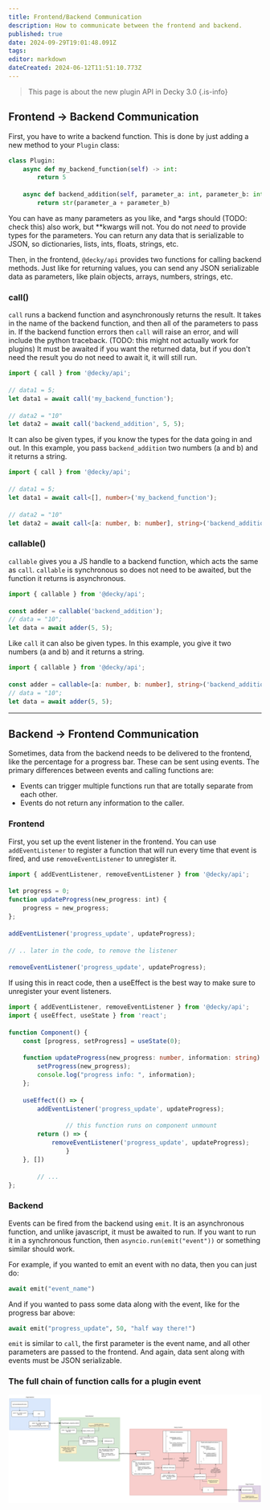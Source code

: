 ```yaml
---
title: Frontend/Backend Communication
description: How to communicate between the frontend and backend.
published: true
date: 2024-09-29T19:01:48.091Z
tags: 
editor: markdown
dateCreated: 2024-06-12T11:51:10.773Z
---
```


> This page is about the new plugin API in Decky 3.0
{.is-info}


## Frontend -> Backend Communication

First, you have to write a backend function.
This is done by just adding a new method to your `Plugin` class:
```python
class Plugin:
    async def my_backend_function(self) -> int:
        return 5

    async def backend_addition(self, parameter_a: int, parameter_b: int) -> str:
        return str(parameter_a + parameter_b)
```
You can have as many parameters as you like, and \*args should (TODO: check this) also work, but \*\*kwargs will not.
You do not *need* to provide types for the parameters.
You can return any data that is serializable to JSON, so dictionaries, lists, ints, floats, strings, etc.

Then, in the frontend, `@decky/api` provides two functions for calling backend methods. Just like for returning values, you can send any JSON serializable data as parameters, like plain objects, arrays, numbers, strings, etc.

### call()

`call` runs a backend function and asynchronously returns the result.
It takes in the name of the backend function, and then all of the parameters to pass in.
If the backend function errors then `call` will raise an error, and will include the python traceback. (TODO: this might not actually work for plugins)
It must be awaited if you want the returned data, but if you don't need the result you do not need to await it, it will still run.

```typescript
import { call } from '@decky/api';

// data1 = 5;
let data1 = await call('my_backend_function');

// data2 = "10"
let data2 = await call('backend_addition', 5, 5);

```

It can also be given types, if you know the types for the data going in and out.
In this example, you pass `backend_addition` two numbers (a and b) and it returns a string.
```typescript
import { call } from '@decky/api';

// data1 = 5;
let data1 = await call<[], number>('my_backend_function');

// data2 = "10"
let data2 = await call<[a: number, b: number], string>('backend_addition', 5, 5);
```


### callable()

`callable` gives you a JS handle to a backend function, which acts the same as `call`.
`callable` is synchronous so does not need to be awaited, but the function it returns is asynchronous.

```typescript
import { callable } from '@decky/api';

const adder = callable('backend_addition');
// data = "10";
let data = await adder(5, 5);
```

Like `call` it can also be given types.
In this example, you give it two numbers (a and b) and it returns a string.
```typescript
import { callable } from '@decky/api';

const adder = callable<[a: number, b: number], string>('backend_addition');
// data = "10";
let data = await adder(5, 5);
```

---

## Backend -> Frontend Communication

Sometimes, data from the backend needs to be delivered to the frontend, like the percentage for a progress bar.
These can be sent using events. The primary differences between events and calling functions are: 
- Events can trigger multiple functions run that are totally separate from each other.
- Events do not return any information to the caller.

### Frontend

First, you set up the event listener in the frontend. You can use `addEventListener` to register a function that will run every time that event is fired, and use `removeEventListener` to unregister it.
```typescript
import { addEventListener, removeEventListener } from '@decky/api';

let progress = 0;
function updateProgress(new_progress: int) {
    progress = new_progress;
};

addEventListener('progress_update', updateProgress);

// .. later in the code, to remove the listener

removeEventListener('progress_update', updateProgress);
```

If using this in react code, then a useEffect is the best way to make sure to unregister your event listeners.

```typescript
import { addEventListener, removeEventListener } from '@decky/api';
import { useEffect, useState } from 'react';

function Component() {
    const [progress, setProgress] = useState(0);

    function updateProgress(new_progress: number, information: string) {
        setProgress(new_progress);
        console.log("progress info: ", information);
    };

    useEffect(() => {
        addEventListener('progress_update', updateProgress);

				// this function runs on component unmount
        return () => {
            removeEventListener('progress_update', updateProgress);
				}
    }, [])

		// ...
};
```

### Backend

Events can be fired from the backend using `emit`. It is an asynchronous function, and unlike javascript, it must be awaited to run. If you want to run it in a synchronous function, then `asyncio.run(emit("event"))` or something similar should work.

For example, if you wanted to emit an event with no data, then you can just do:
```python
await emit("event_name")
```
And if you wanted to pass some data along with the event, like for the progress bar above:
```python
await emit("progress_update", 50, "half way there!")
```
`emit` is similar to `call`, the first parameter is the event name, and all other parameters are passed to the frontend. And again, data sent along with events must be JSON serializable.

### The full chain of function calls for a plugin event
![plugin_events.drawio.svg](/plugin-dev/plugin_events.drawio.svg)